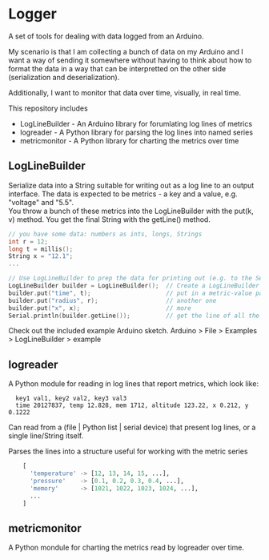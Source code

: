 # Logger
A set of tools for dealing with data logged from an Arduino.

My scenario is that I am collecting a bunch of data on my Arduino and I want a 
way of sending it somewhere without having to think about how to format the data 
in a way that can be interpretted on the other side (serialization and deserialization).

Additionally, I want to monitor that data over time, visually, in real time.

This repository includes
- LogLineBuilder - An Arduino library for forumlating log lines of metrics
- logreader - A Python library for parsing the log lines into named series
- metricmonitor - A Python library for charting the metrics over time


## LogLineBuilder

Serialize data into a String suitable for writing out as a log line to an output interface.
The data is expected to be metrics - a key and a value, e.g. "voltage" and "5.5".  
You throw a bunch of these metrics into the LogLineBuilder with the put(k, v) method.
You get the final String with the getLine() method.

```c++
// you have some data: numbers as ints, longs, Strings
int r = 12;
long t = millis();
String x = "12.1";
...

// Use LogLineBuilder to prep the data for printing out (e.g. to the Serial device)
LogLineBuilder builder = LogLineBuilder();  // Create a LogLineBuilder
builder.put("time", t);                 	// put in a metric-value pair
builder.put("radius", r);                 	// another one
builder.put("x", x);                    	// more
Serial.println(builder.getLine());          // get the line of all the data ready for logging

```

Check out the included example Arduino sketch. Arduino > File > Examples > LogLineBuilder > example

## logreader
A Python module for reading in log lines that report metrics, which look like:

```
  key1 val1, key2 val2, key3 val3
  time 20127837, temp 12.828, mem 1712, altitude 123.22, x 0.212, y 0.1222
```

Can read from a (file | Python list | serial device) that present log lines, 
  or a single line/String itself. 
   
Parses the lines into a structure useful for working with the metric series

```python
    [
      'temperature' -> [12, 13, 14, 15, ...],
      'pressure'    -> [0.1, 0.2, 0.3, 0.4, ...],
      'memory'      -> [1021, 1022, 1023, 1024, ...],
      ...
    ]
```



## metricmonitor
A Python mondule for charting the metrics read by logreader over time.

```python
```

